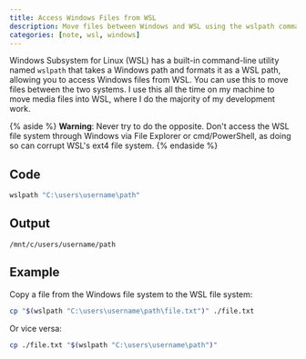 ```yaml
---
title: Access Windows Files from WSL
description: Move files between Windows and WSL using the wslpath command-line utility.
categories: [note, wsl, windows]
---
```


Windows Subsystem for Linux (WSL) has a built-in command-line utility named `wslpath` that takes a Windows path and formats it as a WSL path, allowing you to access Windows files from WSL. You can use this to move files between the two systems. I use this all the time on my machine to move media files into WSL, where I do the majority of my development work.

{% aside %}
**Warning**: Never try to do the opposite. Don't access the WSL file system through Windows via File Explorer or cmd/PowerShell, as doing so can corrupt WSL's ext4 file system.
{% endaside %}

## Code

```bash {data-copyable="true"}
wslpath "C:\users\username\path"
```

## Output

```
/mnt/c/users/username/path
```

## Example

Copy a file from the Windows file system to the WSL file system:

```bash
cp "$(wslpath "C:\users\username\path\file.txt")" ./file.txt
```

Or vice versa:

```bash
cp ./file.txt "$(wslpath "C:\users\username\path")"
```
